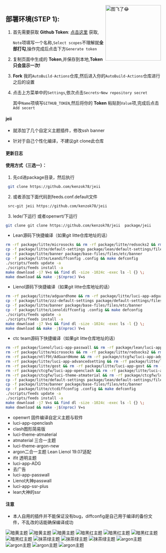<a href="#readme">
    <img src="https://img.vim-cn.com/13/38b511a1a39eca50a82a6b007e9b60c9a3320a.jpg" alt="图飞了😂" title="opentopd" align="right" height="180" />
</a>

## 部署环境(STEP 1):

1. 首先需要获取 **Github Token**: [点击这里](https://github.com/settings/tokens/new) 获取,

   `Note`项填写一个名称,`Select scopes`不理解就**全部打勾**,操作完成后点击下方`Generate token`

2. 复制页面中生成的 **Token**,并保存到本地,**Token 只会显示一次!**

3. **Fork** 我的`AutoBuild-Actions`仓库,然后进入你的`AutoBuild-Actions`仓库进行之后的设置

4. 点击上方菜单中的`Settings`,依次点击`Secrets`-`New repository secret`

   其中`Name`项填写`GITHUB_TOKEN`,然后将你的 **Token** 粘贴到`Value`项,完成后点击`Add secert`

#### jeii 

*  就添加了几个自定义主题插件，修改ssh banner

*  针对于自己个性化编译，不建议git clone此仓库

#### 更新日志


#### 使用方式（三选一）：

1. 先cd进package目录，然后执行

```bash
 git clone https://github.com/kenzok78/jeii 
```
2. 或者添加下面代码到feeds.conf.default文件

```bash
 src-git jeii https://github.com/kenzok78/jeii 
```
3. lede/下运行 或者openwrt/下运行

```bash
git clone git clone https://github.com/kenzok78/jeii  package/jeii
```


* Lean源码下快捷编译（如果git litte仓库地址的话）

```bash
rm -rf package/litte/microsocks && rm -rf package/litte/redsocks2 && rm -rf package/litte/tcpping
cp -f package/litte/default-settings package/lean/default-settings/files/zzz-default-settings
cp -f package/litte/banner package/base-files/files/etc/banner
cp -f package/litte/Leandiffconfig .config && make defconfig
./scripts/feeds update -a
./scripts/feeds install -a
make download -j7 V=s && find dl -size -1024c -exec ls -l {} \;
make download && make -j$(nproc) V=s
```

* Lienol源码下快捷编译（如果git litte仓库地址的话）

```bash
rm -rf package/litte/adguardhome && rm -rf package/litte/luci-app-adguardhome
cp -f package/litte/zzz-default-settings package/default-settings/files/zzz-default-settings
cp -f package/litte/banner package/base-files/files/etc/banner
cp -f package/litte/Lienoldiffconfig .config && make defconfig
./scripts/feeds update -a
./scripts/feeds install -a
make download -j7 V=s && find dl -size -1024c -exec ls -l {} \;
make download && make -j$(nproc) V=s
```

* ctc team源码下快捷编译（如果git litte仓库地址的话）

```bash
rm -rf package/lienol/luci-app-passwall && rm -rf package/lean/luci-app-ssr-plus
rm -rf package/litte/microsocks && rm -rf package/litte/redsocks2 && rm -rf package/litte/tcpping
rm -rf package/ntlf9t/AdGuardHome && rm -rf package/ctcgfw/luci-app-adguardhome
rm -rf package/litte/luci-app-advancedsetting && rm -rf package/litte/luci-app-aliddns && rm -rf package/litte/luci-app-clash
rm -rf package/litte/gost && rm -rf package/litte/luci-app-gost && rm -rf package/litte/luci-app-eqos
rm -rf package/ctcgfw/luci-app-openclash && rm -rf package/litte/luci-app-smartdns && rm -rf package/litte/smartdns
rm -rf package/ctcgfw/luci-theme-atmaterial && rm -rf package/ctcgfw/luci-theme-opentomato && rm -rf package/ctcgfw/luci-theme-mcat
cp -f package/litte/default-settings package/lean/default-settings/files/zzz-default-settings
cp -f package/litte/banner package/base-files/files/etc/banner
cp -f package/litte/ctcdiffconfig .config && make defconfig
./scripts/feeds update -a
./scripts/feeds install -a
make download -j7 V=s && find dl -size -1024c -exec ls -l {} \;
make download && make -j$(nproc) V=s
```

- openwrt 固件编译自定义主题与软件
- luci-app-openclash           
- clash图形简易版
- luci-theme-atmaterial        
- atmaterial 三合一主题
- luci-theme-argon-new
- argon二合一主题 Lean Lienol 19.07适配
- ifit 透明主题
- luci-app-ADG        
- 去广告
- luci-app-passwall           
- Lienol大神passwall
- luci-app-ssr-plus           
- lean大神的ssr

#### 注意


* 本人自用的插件并不能保证没有bug，diffconfig是自己用于编译的备份文件，不乱改的话能确保编译成功




![暗黄主题](https://raw.githubusercontent.com/kenzok8/openwrt-packages/master/screenshot/sshot-9.jpg)
![暗黄主题](https://raw.githubusercontent.com/kenzok8/openwrt-packages/master/screenshot/sshot-10.jpg)
![暗黄主题](https://raw.githubusercontent.com/kenzok8/openwrt-packages/master/screenshot/sshot-11.jpg)
![暗黑红主题](https://raw.githubusercontent.com/kenzok8/openwrt-packages/master/screenshot/sshot-5.jpg)
![暗黑红主题](https://raw.githubusercontent.com/kenzok8/openwrt-packages/master/screenshot/sshot-6.jpg)
![暗黑红主题](https://raw.githubusercontent.com/kenzok8/openwrt-packages/master/screenshot/sshot-7.jpg)
![暗黑红主题](https://raw.githubusercontent.com/kenzok8/openwrt-packages/master/screenshot/sshot-8.jpg)
![抹茶绿主题](https://raw.githubusercontent.com/kenzok8/openwrt-packages/master/screenshot/sshot-12.jpg)
![抹茶绿主题](https://raw.githubusercontent.com/kenzok8/openwrt-packages/master/screenshot/sshot-13.jpg)
![抹茶绿主题](https://raw.githubusercontent.com/kenzok8/openwrt-packages/master/screenshot/sshot-14.jpg)
![argon主题](https://raw.githubusercontent.com/kenzok8/openwrt-packages/master/screenshot/sshot-1.png)
![argon主题](https://raw.githubusercontent.com/kenzok8/openwrt-packages/master/screenshot/sshot-2.png)
![argon主题](https://raw.githubusercontent.com/kenzok8/openwrt-packages/master/screenshot/sshot-3.png)
![argon主题](https://raw.githubusercontent.com/kenzok8/openwrt-packages/master/screenshot/sshot-4.png)


